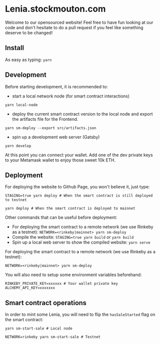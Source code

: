 # Lenia.stockmouton.com

Welcome to our opensourced website! Feel free to have fun looking at our code and don't hesitate to do a pull request if you feel like something deserve to be changed!

## Install
As easy as typing: `yarn`

## Development

Before starting development, it is recommended to:
- start a local network node (for smart contract interactions)
```
yarn local-node
```
- deploy the current smart contract version to the local node and export the artifacts file for the Frontend.
```
yarn sm-deploy --export src/artifacts.json
```
- spin up a development web server (Gatsby)
```
yarn develop
```

At this point you can connect your wallet. Add one of the dev private keys to your Metamask wallet to enjoy those sweet 10k ETH.

## Deployment

For deploying the website to Github Page, you won't believe it, just type:
```
STAGING=true yarn deploy # When the smart contract is still deployed to testnet

yarn deploy # When the smart contract is deployed to mainnet
```

Other commands that can be useful before deployment:
- For deploying the smart contract to a remote network (we use Rinkeby as a testnet): `NETWORK=<rinkeby|mainnet> yarn sm-deploy`
- Compile the website: `STAGING=true yarn build` or `yarn build`
- Spin up a local web server to show the compiled website: `yarn serve`

For deploying the smart contract to a remote network (we use Rinkeby as a testnet):
```
NETWORK=<rinkeby|mainnet> yarn sm-deploy
```

You will also need to setup some environment variables beforehand:
```
RINKEBY_PRIVATE_KEY=xxxxxx # Your wallet private key
ALCHEMY_API_KEY=xxxxxxx
```

## Smart contract operations

In order to mint some Lenia, you will need to flip the `hasSaleStarted` flag on the smart contract:
```
yarn sm-start-sale # Local node

NETWORK=rinkeby yarn sm-start-sale # Testnet
```
